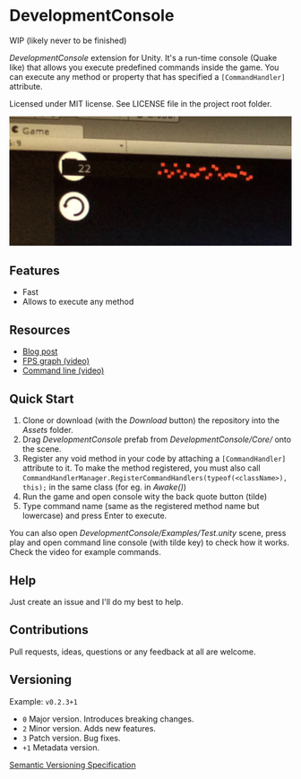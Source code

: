 # DevelopmentConsole

WIP (likely never to be finished)

*DevelopmentConsole* extension for Unity. It's a run-time console (Quake like) that allows you execute predefined commands inside the game. You can execute any method or property that has specified a `[CommandHandler]` attribute.

Licensed under MIT license. See LICENSE file in the project root folder.   

![DevelopmentConsole](/Resources/cover_screenshot.png?raw=true)

## Features

* Fast
* Allows to execute any method

## Resources

* [Blog post]()
* [FPS graph (video)](https://goo.gl/photos/MjjTNWkosQeZHL217)
* [Command line (video)](https://youtu.be/-Jqn67aOXt0)

## Quick Start

1. Clone or download (with the *Download* button) the repository into the *Assets* folder.
2. Drag *DevelopmentConsole* prefab from *DevelopmentConsole/Core/* onto the scene.
4. Register any void method in your code by attaching a `[CommandHandler]` attribute to it. To make
  the method registered, you must also call `CommandHandlerManager.RegisterCommandHandlers(typeof(<className>), this);`
  in the same class (for eg. in _Awake()_)
5. Run the game and open console wity the back quote button (tilde)
6. Type command name (same as the registered method name but lowercase) and press Enter to execute.

You can also open *DevelopmentConsole/Examples/Test.unity* scene, press play and open command line console (with tilde key) to check how it works. Check the video for example commands.

## Help

Just create an issue and I'll do my best to help.

## Contributions

Pull requests, ideas, questions or any feedback at all are welcome.

## Versioning

Example: `v0.2.3+1`

- `0` Major version. Introduces breaking changes.
- `2` Minor version. Adds new features.
- `3` Patch version. Bug fixes.
- `+1` Metadata version.

[Semantic Versioning Specification](http://semver.org/)

